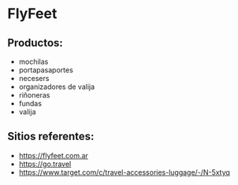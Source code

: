 # FlyFeet

## Productos:
- mochilas
- portapasaportes
- necesers
- organizadores de valija
- riñoneras
- fundas
- valija

## Sitios referentes:
- https://flyfeet.com.ar
- https://go.travel
- https://www.target.com/c/travel-accessories-luggage/-/N-5xtyq
